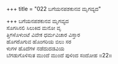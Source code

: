 +++
title = "022 ಬಗೆಯನಪಶಕುನವ ಮೃಗವ್ಯದ"

+++
ಬಗೆಯನಪಶಕುನವ ಮೃಗವ್ಯದ  
ಸೊಗಸಿನಲಿ ಸಿಲುಕಿದ ಮನೋ ವೃ  
ತ್ತಿಗಳೊಳುಂಟೆ ವಿವೇಕ ಧರ್ಮವಿಚಾರ ವಿಸ್ತಾರ   
ಹೊಗರೊಗುವ ಹೊಂಗರಿಯ ಬಿಲು ಸರ  
ಳುಗಳ ಹೊದೆಗಳ ನಡೆದುದಡವಿಯ         
ಬೆಗಡುಗೊಳಿಸುತ ಮುಂದೆ ಮುಂದೆ ಪುಳಿಂದ ಸಂದೋಹ       ॥22॥